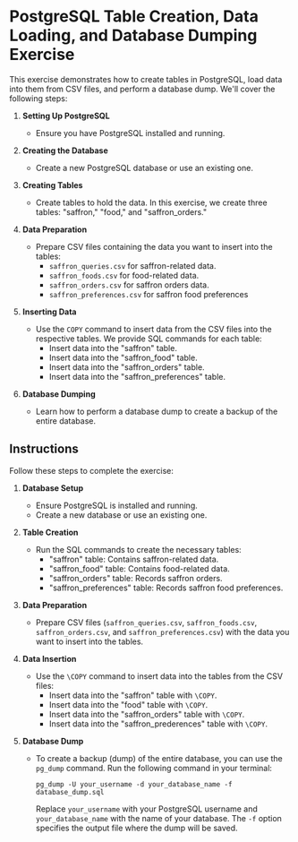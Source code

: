 # PostgreSQL Table Creation, Data Loading, and Database Dumping Exercise

This exercise demonstrates how to create tables in PostgreSQL, load data into them from CSV files, and perform a database dump. We'll cover the following steps:

1. **Setting Up PostgreSQL**
   - Ensure you have PostgreSQL installed and running.

2. **Creating the Database**
   - Create a new PostgreSQL database or use an existing one.

3. **Creating Tables**
   - Create tables to hold the data. In this exercise, we create three tables: "saffron," "food," and "saffron_orders."

4. **Data Preparation**
   - Prepare CSV files containing the data you want to insert into the tables:
     - `saffron_queries.csv` for saffron-related data.
     - `saffron_foods.csv` for food-related data.
     - `saffron_orders.csv` for saffron orders data.
     - `saffron_preferences.csv` for saffron food preferences

5. **Inserting Data**
   - Use the `COPY` command to insert data from the CSV files into the respective tables. We provide SQL commands for each table:
     - Insert data into the "saffron" table.
     - Insert data into the "saffron_food" table.
     - Insert data into the "saffron_orders" table.
     - Insert data into the "saffron_preferences" table.
6. **Database Dumping**
   - Learn how to perform a database dump to create a backup of the entire database.

## Instructions

Follow these steps to complete the exercise:

1. **Database Setup**
   - Ensure PostgreSQL is installed and running.
   - Create a new database or use an existing one.

2. **Table Creation**
   - Run the SQL commands to create the necessary tables:
     - "saffron" table: Contains saffron-related data.
     - "saffron_food" table: Contains food-related data.
     - "saffron_orders" table: Records saffron orders.
     - "saffron_preferences" table: Records saffron food preferences.

3. **Data Preparation**
   - Prepare CSV files (`saffron_queries.csv`, `saffron_foods.csv`, `saffron_orders.csv`, and `saffron_preferences.csv`) with the data you want to insert into the tables.

4. **Data Insertion**
   - Use the `\COPY` command to insert data into the tables from the CSV files:
     - Insert data into the "saffron" table with `\COPY`.
     - Insert data into the "food" table with `\COPY`.
     - Insert data into the "saffron_orders" table with `\COPY`.
     - Insert data into the "saffron_prederences" table with `\COPY`.

5. **Database Dump**
   - To create a backup (dump) of the entire database, you can use the `pg_dump` command. Run the following command in your terminal:
   
     ```
     pg_dump -U your_username -d your_database_name -f database_dump.sql
     ```

     Replace `your_username` with your PostgreSQL username and `your_database_name` with the name of your database. The `-f` option specifies the output file where the dump will be saved.




